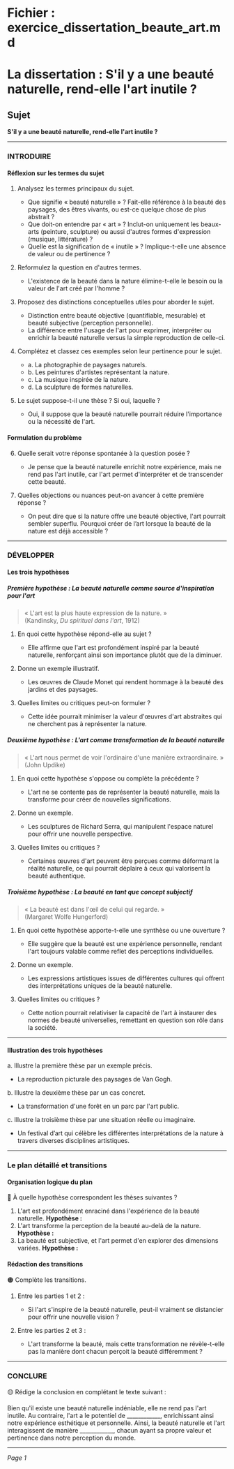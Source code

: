 # Fichier : exercice_dissertation_beaute_art.md

# La dissertation : S'il y a une beauté naturelle, rend-elle l'art inutile ?

## Sujet
**S'il y a une beauté naturelle, rend-elle l'art inutile ?**

---

### INTRODUIRE

#### Réflexion sur les termes du sujet

1. Analysez les termes principaux du sujet.
   - Que signifie « beauté naturelle » ? Fait-elle référence à la beauté des paysages, des êtres vivants, ou est-ce quelque chose de plus abstrait ?  
   - Que doit-on entendre par « art » ? Inclut-on uniquement les beaux-arts (peinture, sculpture) ou aussi d'autres formes d'expression (musique, littérature) ?  
   - Quelle est la signification de « inutile » ? Implique-t-elle une absence de valeur ou de pertinence ?

2. Reformulez la question en d'autres termes.
   - L'existence de la beauté dans la nature élimine-t-elle le besoin ou la valeur de l'art créé par l'homme ?

3. Proposez des distinctions conceptuelles utiles pour aborder le sujet.
   - Distinction entre beauté objective (quantifiable, mesurable) et beauté subjective (perception personnelle).
   - La différence entre l'usage de l'art pour exprimer, interpréter ou enrichir la beauté naturelle versus la simple reproduction de celle-ci.

4. Complétez et classez ces exemples selon leur pertinence pour le sujet.
   - a. La photographie de paysages naturels.  
   - b. Les peintures d'artistes représentant la nature.  
   - c. La musique inspirée de la nature.  
   - d. La sculpture de formes naturelles.

5. Le sujet suppose-t-il une thèse ? Si oui, laquelle ?
   - Oui, il suppose que la beauté naturelle pourrait réduire l'importance ou la nécessité de l'art.

#### Formulation du problème

6. Quelle serait votre réponse spontanée à la question posée ?
   - Je pense que la beauté naturelle enrichit notre expérience, mais ne rend pas l'art inutile, car l'art permet d'interpréter et de transcender cette beauté.

7. Quelles objections ou nuances peut-on avancer à cette première réponse ?
   - On peut dire que si la nature offre une beauté objective, l'art pourrait sembler superflu. Pourquoi créer de l’art lorsque la beauté de la nature est déjà accessible ?

---

### DÉVELOPPER

#### Les trois hypothèses

##### Première hypothèse : La beauté naturelle comme source d'inspiration pour l'art

> « L'art est la plus haute expression de la nature. »  
> (Kandinsky, *Du spirituel dans l'art*, 1912)

1. En quoi cette hypothèse répond-elle au sujet ?
   - Elle affirme que l'art est profondément inspiré par la beauté naturelle, renforçant ainsi son importance plutôt que de la diminuer.

2. Donne un exemple illustratif.
   - Les œuvres de Claude Monet qui rendent hommage à la beauté des jardins et des paysages.

3. Quelles limites ou critiques peut-on formuler ?
   - Cette idée pourrait minimiser la valeur d'œuvres d'art abstraites qui ne cherchent pas à représenter la nature.

##### Deuxième hypothèse : L'art comme transformation de la beauté naturelle

> « L'art nous permet de voir l'ordinaire d'une manière extraordinaire. »  
> (John Updike)

1. En quoi cette hypothèse s'oppose ou complète la précédente ?
   - L'art ne se contente pas de représenter la beauté naturelle, mais la transforme pour créer de nouvelles significations.

2. Donne un exemple.
   - Les sculptures de Richard Serra, qui manipulent l'espace naturel pour offrir une nouvelle perspective.

3. Quelles limites ou critiques ?
   - Certaines œuvres d'art peuvent être perçues comme déformant la réalité naturelle, ce qui pourrait déplaire à ceux qui valorisent la beauté authentique.

##### Troisième hypothèse : La beauté en tant que concept subjectif

> « La beauté est dans l'œil de celui qui regarde. »  
> (Margaret Wolfe Hungerford)

1. En quoi cette hypothèse apporte-t-elle une synthèse ou une ouverture ?
   - Elle suggère que la beauté est une expérience personnelle, rendant l'art toujours valable comme reflet des perceptions individuelles.

2. Donne un exemple.
   - Les expressions artistiques issues de différentes cultures qui offrent des interprétations uniques de la beauté naturelle.

3. Quelles limites ou critiques ?
   - Cette notion pourrait relativiser la capacité de l'art à instaurer des normes de beauté universelles, remettant en question son rôle dans la société.

---

#### Illustration des trois hypothèses

a. Illustre la première thèse par un exemple précis.
   - La reproduction picturale des paysages de Van Gogh.

b. Illustre la deuxième thèse par un cas concret.
   - La transformation d'une forêt en un parc par l'art public.

c. Illustre la troisième thèse par une situation réelle ou imaginaire.
   - Un festival d’art qui célèbre les différentes interprétations de la nature à travers diverses disciplines artistiques.

---

### Le plan détaillé et transitions

#### Organisation logique du plan

🔴 À quelle hypothèse correspondent les thèses suivantes ?

1. L'art est profondément enraciné dans l'expérience de la beauté naturelle.
   **Hypothèse :**
2. L'art transforme la perception de la beauté au-delà de la nature.
   **Hypothèse :**
3. La beauté est subjective, et l'art permet d'en explorer des dimensions variées.
   **Hypothèse :**

#### Rédaction des transitions

🟠 Complète les transitions.

1. Entre les parties 1 et 2 :  
   - Si l'art s'inspire de la beauté naturelle, peut-il vraiment se distancier pour offrir une nouvelle vision ?

2. Entre les parties 2 et 3 :  
   - L'art transforme la beauté, mais cette transformation ne révèle-t-elle pas la manière dont chacun perçoit la beauté différemment ?

---

### CONCLURE

🟡 Rédige la conclusion en complétant le texte suivant :

Bien qu'il existe une beauté naturelle indéniable, elle ne rend pas l'art inutile. Au contraire, l'art a le potentiel de ____________, enrichissant ainsi notre expérience esthétique et personnelle. Ainsi, la beauté naturelle et l'art interagissent de manière ____________, chacun ayant sa propre valeur et pertinence dans notre perception du monde.

--- 

*Page 1*
